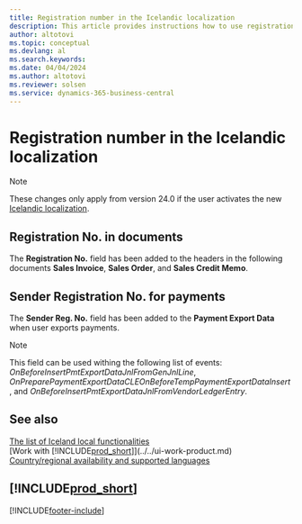 ```yaml
---
title: Registration number in the Icelandic localization
description: This article provides instructions how to use registration numbers in the Icelandic localization.
author: altotovi
ms.topic: conceptual
ms.devlang: al
ms.search.keywords:
ms.date: 04/04/2024
ms.author: altotovi
ms.reviewer: solsen
ms.service: dynamics-365-business-central
---
```


# Registration number in the Icelandic localization 

> [!NOTE]
> These changes only apply from version 24.0 if the user activates the new [Icelandic localization](iceland-global-core-app.md).  

## Registration No. in documents

The **Registration No.** field has been added to the headers in the following documents **Sales Invoice**, **Sales Order**, and **Sales Credit Memo**.  

## Sender Registration No. for payments  

The **Sender Reg. No.** field has been added to the **Payment Export Data** when user exports payments.  

> [!NOTE]
> This field can be used withing the following list of events: _OnBeforeInsertPmtExportDataJnlFromGenJnlLine_, _OnPreparePaymentExportDataCLEOnBeforeTempPaymentExportDataInsert_, and _OnBeforeInsertPmtExportDataJnlFromVendorLedgerEntry_.  

## See also

[The list of Iceland local functionalities](iceland-local-functionality.md)   
[Work with [!INCLUDE[prod_short](../../includes/prod_short.md)]](../../ui-work-product.md)
[Country/regional availability and supported languages](/dynamics365/business-central/dev-itpro/compliance/apptest-countries-and-translations)

## [!INCLUDE[prod_short](../../includes/free_trial_md.md)]

[!INCLUDE[footer-include](../../includes/footer-banner.md)]
